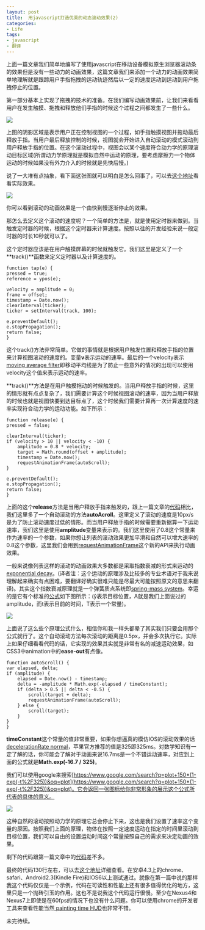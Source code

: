 ```yaml
---
layout: post
title: 	用javascript打造优美的动态滚动效果(2)
categories:
- Life
tags:
- javascript
- 翻译
---
```


上面一篇文章我们简单地编写了使用javascript在移动设备模拟原生浏览器滚动条的效果但是没有一些动力的动画效果，这篇文章我们来添加一个动力的动画效果简单地理解就是跟踪用户手指拖拽的运动轨迹然后以一定的速度运动到运动到用户拖拽停止的位置。

第一部分基本上实现了拖拽的技术的准备。在我们编写动画效果前，让我们来看看用户在发生触摸、拖拽和释放他们手指的时候这个过程之间都发生了一些什么。

![](http://pic.yupoo.com/reicky_v/DB8qdzRP/medium.jpg)

上图的阴影区域是表示用户正在控制视图的一个过程，如手指触摸视图并拖动最后释放手指。当用户最后释放控制的时候，视图就会开始进入自动滚动的模式滚动到用户释放手指的位置。在这个滚动过程中，视图会以某个速度符合动力学的原理滚动目标区域(所谓动力学原理就是模拟自然中运动的原理，要考虑摩擦力一个物体运动的时候如果没有外力介入的时候就是先快后慢。)

说了一大堆有点抽象，看下面这张图就可以明白是怎么回事了，可以去[这个地址](http://ariya.github.io/kinetic/2/)看看实际效果。

![](http://pic.yupoo.com/reicky_v/DB8z59Ht/9Fn8F.gif)

你可以看到滚动的动画效果是一个由快到慢逐渐停止的效果。

那怎么去定义这个滚动的速度呢？一个简单的方法是，就是使用定时器来做到。当触发定时器的时候，根据这个定时器来计算速度。按照以往的开发经验来说一般定时器的时长10秒就可以了。

这个定时器应该是在用户触摸屏幕的时候就触发它。我们这里是定义了一个**track()**函数来定义定时器以及计算速度的。

    function tap(e) {
    pressed = true;
    reference = ypos(e);
 
    velocity = amplitude = 0;
    frame = offset;
    timestamp = Date.now();
    clearInterval(ticker);
    ticker = setInterval(track, 100);
 
    e.preventDefault();
    e.stopPropagation();
    return false;
	}

这个track()方法非常简单。它做的事情就是根据用户触发位置和释放手指的位置来计算视图滚动的速度的。变量**v**表示运动的速率。最后的一个velocity表示[moving average filter](https://en.wikipedia.org/wiki/Moving_average)即移动平均线是为了防止一些意外的情况的出现可以使用velocity这个值来表示运动的速率。

**track()**方法是在用户触摸拖动的时候触发的。当用户释放手指的时候，这里的情形就有点点复杂了，我们需要计算这个时候视图滚动的速率，因为当用户释放的时候也就是视图快要到达目标点了，这个时候我们需要计算再一次计算速度的速率实现符合动力学的运动功能。如下所示：

    function release(e) {
    pressed = false;
 
    clearInterval(ticker);
    if (velocity > 10 || velocity < -10) {
        amplitude = 0.8 * velocity;
        target = Math.round(offset + amplitude);
        timestamp = Date.now();
        requestAnimationFrame(autoScroll);
    }
 
    e.preventDefault();
    e.stopPropagation();
    return false;
	}

上面的这个**release**方法是当用户释放手指来触发的，跟上一篇文章的[代码](http://ariya.ofilabs.com/2013/08/javascript-kinetic-scrolling-part-1.html)相比，我们这里多了一个自动滚动的方法**autoAcroll**。这里定义了滚动的速度是10px/s是为了防止滚动速度过低的情形。而当用户释放手指的时候需要重新据算一下运动速率，我们这里是使用**amplitude**变量来表示的。我们这里使用了0.8这个常量来作为速率的一个参数，如果你想让列表的滚动效果更加平滑和自然可以增大速率的0.8这个参数，这里我们会用到[requestAnimationFrame](http://www.html5rocks.com/en/tutorials/speed/animations/)这个新的API来执行动画效果。

一般来说像列表这样的滚动的动画效果大多数都是采取指数衰减的形式来运动的[exponential decay](http://en.wikipedia.org/wiki/Exponential_decay)。(译者注：这个运动的原理涉及比较多的专业术语对于我来说理解起来确实有点困难，要翻译好确实很难只能是尽最大可能按照原文的意思来翻译)。其实这个指数衰减原理就是一个弹簧质点系统即[spring-mass system](http://en.wikipedia.org/wiki/Spring%E2%80%93mass_system#Spring.2Fmass_system)。幸运的是它有个标准的[公式](http://en.wikipedia.org/wiki/Exponential_decay#Solution_of_the_differential_equation)如下图所示：(ŷ表示目标位置，A就是我们上面说过的amplitude，而t表示目前的时间，T表示一个常量)。

![](http://pic.yupoo.com/reicky_v/DB99n9b8/DKxLF.png)

上面说了这么些个原理公式什么，相信你和我一样头都晕了其实我们只要会用那个公式就行了。这个自动滚动方法每次滚动的距离是0.5px，并会多次执行它。实际上如果仔细看看代码的话，它实现的效果其实就是非常有名的减速运动效果，如CSS3中animation中的**ease-out**有点像。

    function autoScroll() {
    var elapsed, delta;
    if (amplitude) {
        elapsed = Date.now() - timestamp;
        delta = -amplitude * Math.exp(-elapsed / timeConstant);
        if (delta > 0.5 || delta < -0.5) {
            scroll(target + delta);
            requestAnimationFrame(autoScroll);
        } else {
            scroll(target);
        }
    }
	}

**timeConstant**这个常量的值非常重要，如果你想逼真的模仿IOS的滚动效果的话[decelerationRate normal](http://developer.apple.com/library/ios/#documentation/UIKit/Reference/UIScrollView_Class/Reference/UIScrollView.html#/apple_ref/doc/c_ref/UIScrollViewDecelerationRateNormal)，苹果官方推荐的值是325即325ms。对数学知识有一定了解的话，你可能会了解对于动画来说16.7ms是一个不错运动速率，对应到上面的公式就是**Math.exp(-16.7 / 325)**。

我们可以使用google来搜索[https://www.google.com/search?q=plot+150*(1-exp(-t%2F325))&oq=plot](https://www.google.com/search?q=plot+150*(1-exp(-t%2F325))&oq=plot)。它会返回一张图标给你非常形象的展示这个公式所代表的具体的意义。

![](http://pic.yupoo.com/reicky_v/DB9mt3KB/Af6c1.png)

这种自然的滚动按照动力学的原理它总会停止下来，这也是我们设置了速率这个变量的原因。按照我们上面的原理，物体在按照一定速度运动在指定的时间里滚动到目标位置，我们可以自由的设置运动时间这个常量按照自己的需求来决定动画的效果。

剩下的代码跟第一篇文章中的[代码](http://ariya.ofilabs.com/2013/08/javascript-kinetic-scrolling-part-1.html)差不多。

最终的代码130行左右，可以去[这个地址](https://github.com/ariya/kinetic/)详细查看。在安卓4.3上的chrome、safari、Android2.3(Kindle Fire)和IOS6以上测试通过。就像在第一篇中说的那样我这个代码仅仅是一个示例，代码在可读性和性能上还有很多值得优化的地方，这里只是一个抛砖引玉的作用。这也不是说我这个代码运行很慢。至少在Nexus4和Nexus7上即使是在60fps的情况下也没有什么问题。你可以使用chrome的开发者工具来查看性能当然[ painting time HUD](http://ariya.ofilabs.com/2013/08/continuous-painting-mode-in-chrome.html)也非常不错。

未完待续。